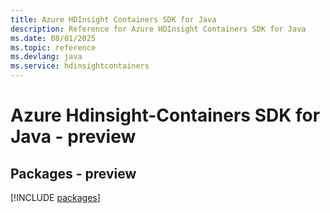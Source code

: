 ```yaml
---
title: Azure HDInsight Containers SDK for Java
description: Reference for Azure HDInsight Containers SDK for Java
ms.date: 08/01/2025
ms.topic: reference
ms.devlang: java
ms.service: hdinsightcontainers
---
```

# Azure Hdinsight-Containers SDK for Java - preview
## Packages - preview
[!INCLUDE [packages](hdinsight-containers-index.md)]